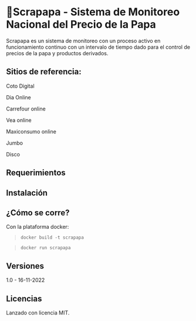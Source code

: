 # 🥔Scrapapa - Sistema de Monitoreo Nacional del Precio de la Papa
Scrapapa es un sistema de monitoreo con un proceso activo en funcionamiento continuo con un intervalo de tiempo dado para el control de precios de la papa y productos derivados.

## Sitios de referencia:
Coto Digital

Dia Online

Carrefour online

Vea online

Maxiconsumo online

Jumbo

Disco

## Requerimientos

## Instalación

## ¿Cómo se corre?

Con la plataforma docker: 

>`docker build -t scrapapa`

>`docker run scrapapa`



## Versiones
1.0 - 16-11-2022

## Licencias

Lanzado con licencia MIT.
